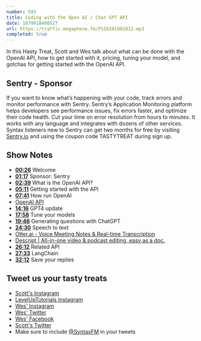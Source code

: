 ```yaml
---
number: 593
title: Coding with the Open AI / Chat GPT API
date: 1679918400527
url: https://traffic.megaphone.fm/FSI6281981012.mp3
completed: true
---
```


In this Hasty Treat, Scott and Wes talk about what can be done with the OpenAI API, how to get started with it, pricing, tuning your model, and gotchas for getting started with the OpenAI API.

## Sentry - Sponsor

If you want to know what’s happening with your code, track errors and monitor performance with Sentry. Sentry’s Application Monitoring platform helps developers see performance issues, fix errors faster, and optimize their code health. Cut your time on error resolution from hours to minutes. It works with any language and integrates with dozens of other services. Syntax listeners new to Sentry can get two months for  free by visiting [Sentry.io](https://sentry.io) and using the coupon code TASTYTREAT during sign up.

## Show Notes

* **[00:26](#t=00:26)** Welcome
* **[01:17](#t=01:17)** Sponsor: Sentry
* **[02:39](#t=02:39)** What is the OpenAI API?
* **[05:11](#t=05:11)** Getting started with the API
* **[07:41](#t=07:41)** How run OpenAI
* [OpenAI API](https://openai.com/blog/openai-api)
* **[14:16](#t=14:16)** GPT4 update
* **[17:58](#t=17:58)** Tune your models
* **[19:46](#t=19:46)** Generating questions with ChatGPT
* **[24:30](#t=24:30)** Speech to text
* [Otter.ai - Voice Meeting Notes & Real-time Transcription](https://otter.ai/)
* [Descript | All-in-one video & podcast editing, easy as a doc.](https://www.descript.com/)
* **[26:12](#t=26:12)** Related API
* **[27:33](#t=27:33)** LangChain
* **[32:12](#t=32:12)** Save your replies

## Tweet us your tasty treats

* [Scott's Instagram](https://www.instagram.com/stolinski/)
* [LevelUpTutorials Instagram](https://www.instagram.com/LevelUpTutorials/)
* [Wes' Instagram](https://www.instagram.com/wesbos/)
* [Wes' Twitter](https://twitter.com/wesbos)
* [Wes' Facebook](https://www.facebook.com/wesbos.developer)
* [Scott's Twitter](https://twitter.com/stolinski)
* Make sure to include [@SyntaxFM](https://twitter.com/SyntaxFM) in your tweets
